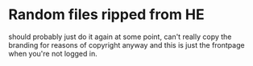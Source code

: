 # Random files ripped from HE

should probably just do it again at some point, can't really copy the branding for reasons of copyright anyway and this is just the frontpage when you're not logged in.
